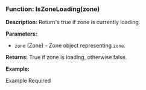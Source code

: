 ### Function: IsZoneLoading(zone)

**Description:**
Return's true if zone is currently loading.

**Parameters:**
- `zone` (Zone) - Zone object representing `zone`.

**Returns:** True if zone is loading, otherwise false.

**Example:**

Example Required
